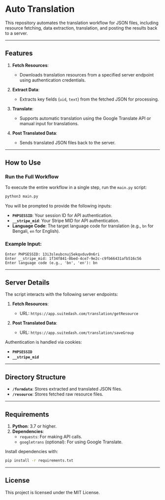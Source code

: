 # Auto Translation

This repository automates the translation workflow for JSON files, including resource fetching, data extraction, translation, and posting the results back to a server.

---

## Features

1. **Fetch Resources**:
   - Downloads translation resources from a specified server endpoint using authentication credentials.

2. **Extract Data**:
   - Extracts key fields (`uid`, `text`) from the fetched JSON for processing.

3. **Translate**:
   - Supports automatic translation using the Google Translate API or manual input for translations.

4. **Post Translated Data**:
   - Sends translated JSON files back to the server.

---

## How to Use

### Run the Full Workflow

To execute the entire workflow in a single step, run the `main.py` script:

```bash
python3 main.py
```

You will be prompted to provide the following inputs:

- **`PHPSESSID`**: Your session ID for API authentication.
- **`__stripe_mid`**: Your Stripe MID for API authentication.
- **Language Code**: The target language code for translation (e.g., `bn` for Bengali, `en` for English).

### Example Input:

```plaintext
Enter PHPSESSID: 13i3sleubcnuj5ekqvduv0n6ri
Enter __stripe_mid: 1f34f841-0bed-4ce7-9e2c-c9fb66431afb516c56
Enter language code (e.g., 'bn', 'en'): bn
```

---

## Server Details

The script interacts with the following server endpoints:

1. **Fetch Resources**:
   - URL: `https://app.suitedash.com/translation/getResource`

2. **Post Translated Data**:
   - URL: `https://app.suitedash.com/translation/saveGroup`

Authentication is handled via cookies:
- **`PHPSESSID`**
- **`__stripe_mid`**

---

## Directory Structure

- **`/formdata`**: Stores extracted and translated JSON files.
- **`/resource`**: Stores fetched raw resource files.

---

## Requirements

1. **Python**: 3.7 or higher.
2. **Dependencies**:
   - `requests`: For making API calls.
   - `googletrans` (optional): For using Google Translate.

Install dependencies with:
```bash
pip install -r requirements.txt
```

---

## License

This project is licensed under the MIT License.
```

